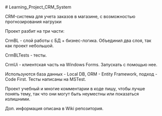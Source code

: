 ﻿﻿# Learning_Project_CRM_System
  
CRM-система для учета заказов в магазине, с возможностью прогнозирования нагрузки

Проект разбит на три части:

CrmBL - слой работы с БД + бизнес-логика. Объединил два слоя, так как проект небольшой.

CrmBLTests - тесты.

CrmUi - клиентская часть на Windows Forms. Запускать с помощью нее.

Используются база данных - Local DB, ORM - Entity Framework, подход - Code First. Тесты написаны на MSTest.

Проект учебный и многие комментарии в коде пишу, чтобы лучше понять тему, так что они могут быть неуместны или показаться излишними.

Доп. информация описана в Wiki репозитория.
